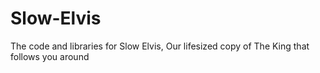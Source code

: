 # Slow-Elvis
The code and libraries for Slow Elvis, Our lifesized copy of The King that follows you around
